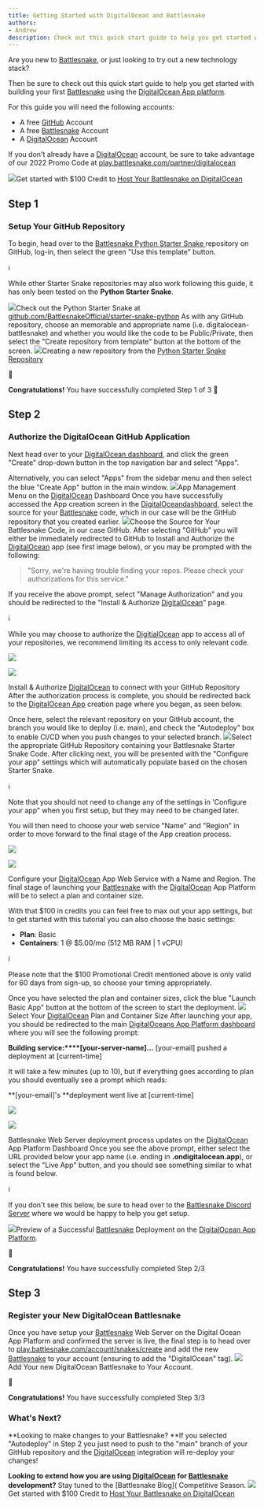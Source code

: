 ```yaml
---
title: Getting Started with DigitalOcean and Battlesnake
authors:
- Andrew
description: Check out this quick start guide to help you get started with building your first Battlesnake using the DigitalOcean App platform.
---
```


Are you new to [Battlesnake](https://play.battlesnake.com), or just looking to try out a new technology stack?

Then be sure to check out this quick start guide to help you get started with building your first [Battlesnake](https://play.battlesnake.com) using the [DigitalOcean App platform](https://play.battlesnake.com/partner/digitalocean).

For this guide you will need the following accounts:

- A free [GitHub](https://github.com) Account
- A free [Battlesnake](https://play.battlesnake.com) Account
- A [DigitalOcean](https://play.battlesnake.com/partner/digitalocean ) Account

If you don't already have a [DigitalOcean](https://play.battlesnake.com/partner/digitalocean) account, be sure to take advantage of our 2022 Promo Code at [play.battlesnake.com/partner/digitalocean](https://play.battlesnake.com/partner/digitalocean)

[![](./img/image-54.png)](https://play.battlesnake.com/partner/digitalocean)Get started with $100 Credit to [Host Your Battlesnake on DigitalOcean](https://play.battlesnake.com/partner/digitalocean)

## Step 1

### Setup Your GitHub Repository

To begin, head over to the [Battlesnake Python Starter Snake ](https://github.com/BattlesnakeOfficial/starter-snake-python)repository on GitHub, log-in, then select the green "Use this template" button.

ℹ️

While other Starter Snake repositories may also work following this guide, it has only been tested on the **Python Starter Snake**.

[![](./img/image-57.png)](https://github.com/BattlesnakeOfficial/starter-snake-python)Check out the Python Starter Snake at [github.com/BattlesnakeOfficial/starter-snake-python](https://github.com/BattlesnakeOfficial/starter-snake-python)
As with any GitHub repository, choose an memorable and appropriate name (i.e. digitalocean-battlesnake) and whether you would like the code to be Public/Private, then select the "Create repository from template" button at the bottom of the screen.
![](./img/image-59.png)Creating a new repository from the [Python Starter Snake Repository](https://github.com/BattlesnakeOfficial/starter-snake-python)

🎉

**Congratulations!** You have successfully completed Step 1 of 3 👏

## Step 2

### Authorize the DigitalOcean GitHub Application

Next head over to your [DigitalOcean dashboard](https://cloud.digitalocean.com), and click the green "Create" drop-down button in the top navigation bar and select "Apps". 

Alternatively, you can select "Apps" from the sidebar menu and then select the blue "Create App" button in the main window. 
[![](./img/image-61.png)](https://play.battlesnake.com/partner/digitalocean)App Management Menu on the [DigitalOcean](https://play.battlesnake.com/partner/digitalocean) Dashboard
Once you have successfully accessed the App creation screen in the [DigitalOcean](https://play.battlesnake.com/partner/digitalocean)[dashboard](https://cloud.digitalocean.com/apps), select the source for your [Battlesnake](https://play.battlesnake.com) code, which in our case will be the GitHub repository that you created earlier.
[![](./img/image-62.png)](https://play.battlesnake.com/partner/digitalocean)Choose the Source for Your Battlesnake Code, in our case GitHub.
After selecting "GitHub" you will either be immediately redirected to GitHub to Install and Authorize the [DigitalOcean](https://play.battlesnake.com/partner/digitalocean) app (see first image below), or you may be prompted with the following:

> "Sorry, we're having trouble finding your repos. Please check your authorizations for this service."

If you receive the above prompt, select "Manage Authorization" and you should be redirected to the "Install & Authorize [DigitalOcean](https://play.battlesnake.com/partner/digitalocean)" page.

ℹ️

While you may choose to authorize the [DigitialOcean](https://play.battlesnake.com/partner/digitalocean) app to access all of your repositories, we recommend limiting its access to only relevant code.

![](./img/image-65.png)

![](./img/image-63.png)

Install & Authorize [DigitalOcean](https://play.battlesnake.com/partner/digitalocean) to connect with your GitHub Repository
After the authorization process is complete, you should be redirected back to the [DigitalOcean App](https://cloud.digitalocean.com/apps) creation page where you began, as seen below. 

Once here, select the relevant repository on your GitHub account, the branch you would like to deploy (i.e. main), and check the "Autodeploy" box to enable CI/CD when you push changes to your selected branch.
![](./img/image-66.png)Select the appropriate GitHub Repository containing your Battlesnake Starter Snake Code.
After clicking next, you will be presented with the "Configure your app" settings which will automatically populate based on the chosen Starter Snake.

ℹ️

Note that you should not need to change any of the settings in 'Configure your app" when you first setup, but they may need to be changed later.

You will then need to choose your web service "Name" and "Region" in order to move forward to the final stage of the App creation process.

![](./img/image-68.png)

![](./img/image-69.png)

Configure your [DigitalOcean](https://play.battlesnake.com/partner/digitalocean) App Web Service with a Name and Region.
The final stage of launching your [Battlesnake](https://play.battlesnake.com) with the [DigitalOcean](https://play.battlesnake.com/partner/digitalocean) App Platform will be to select a plan and container size.

With that $100 in credits you can feel free to max out your app settings, but to get started with this tutorial you can also choose the basic settings:

- **Plan**: Basic
- **Containers**: 1 @ $5.00/mo (512 MB RAM | 1 vCPU) 

ℹ️

Please note that the $100 Promotional Credit mentioned above is only valid for 60 days from sign-up, so choose your timing appropriately.

Once you have selected the plan and container sizes, click the blue "Launch Basic App" button at the bottom of the screen to start the deployment.
![](./img/image-70.png)Select Your [DigitalOcean](https://play.battlesnake.com/partner/digitalocean) Plan and Container Size
After launching your app, you should be redirected to the main [DigitalOceans App Platform dashboard](https://cloud.digitalocean.com/apps) where you will see the following prompt:

**Building service:****[your-server-name]...** [your-email] pushed a deployment at [current-time]

It will take a few minutes (up to 10), but if everything goes according to plan you should eventually see a prompt which reads:

**[your-email]'s **deployment went live at [current-time]

![](./img/screenshot-rocks--1-.png)

![](./img/screenshot-rocks--2-.png)

Battlesnake Web Server deployment process updates on the [DigitalOcean](https://play.battlesnake.com/partner/digitalocean) App Platform Dashboard
Once you see the above prompt, either select the URL provided below your app name (i.e. ending in **.ondigitalocean.app**), or select the "Live App" button, and you should see something similar to what is found below.

ℹ️

If you don't see this below, be sure to head over to the [Battlesnake Discord Server](https://play.battlesnake.com/discord) where we would be happy to help you get setup.

![](./img/image-72.png)Preview of a Successful [Battlesnake](https://play.battlesnake.com) Deployment on the [DigitalOcean App Platform](https://play.battlesnake.com/partner/digitalocean).

🎉

**Congratulations!** You have successfully completed Step 2/3

## Step 3

### Register your New DigitalOcean Battlesnake

Once you have setup your [Battlesnake](https://play.battlesnake.com) Web Server on the Digital Ocean App Platform and confirmed the server is live, the final step is to head over to [play.battlesnake.com/account/snakes/create](https://play.battlesnake.com/account/snakes/create/) and add the new [Battlesnake](https://play.battlesnake.com) to your account (ensuring to add the "DigitalOcean" tag).
![](./img/image-74.png)Add Your new DigitalOcean Battlesnake to Your Account.

🎉

**Congratulations!** You have successfully completed Step 3/3

### What's Next?

**Looking to make changes to your Battlesnake? **If you selected "Autodeploy" in Step 2 you just need to push to the "main" branch of your GitHub repository and the [DigitalOcean](https://play.battlesnake.com/partner/digitalocean) integration will re-deploy your changes!

**Looking to extend how you are using [DigitalOcean](https://play.battlesnake.com/partner/digitalocean) for [Battlesnake](https://play.battlesnake.com) development?** Stay tuned to the [Battlesnake Blog]( Competitive Season.
[![](./img/image-54.png)](https://play.battlesnake.com/partner/digitalocean)Get started with $100 Credit to [Host Your Battlesnake on DigitalOcean](https://play.battlesnake.com/partner/digitalocean)

